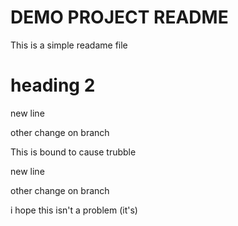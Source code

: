 # DEMO PROJECT README
This is a simple readame file
# heading 2
new line
other change on branch
This is bound to cause trubble
new line
other change on branch
i hope this isn't  a problem (it's)